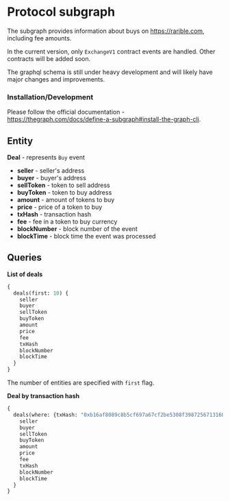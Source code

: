 # Protocol subgraph

The subgraph provides information about buys on https://rarible.com, including fee amounts.

In the current version, only `ExchangeV1` contract events are handled. Other contracts will be added soon.

The graphql schema is still under heavy development and will likely have major changes and improvements.

### Installation/Development

Please follow the official documentation - https://thegraph.com/docs/define-a-subgraph#install-the-graph-cli.

## Entity

**Deal** - represents `Buy` event
- **seller** - seller's address
- **buyer** - buyer's address
- **sellToken** - token to sell address
- **buyToken** - token to buy address
- **amount** - amount of tokens to buy
- **price** - price of a token to buy
- **txHash** - transaction hash
- **fee** - fee in a token to buy currency
- **blockNumber** - block number of the event
- **blockTime** - block time the event was processed

## Queries

**List of deals**
```GraphQL
{
  deals(first: 10) {
    seller
    buyer
    sellToken
    buyToken
    amount
    price
    fee
    txHash
    blockNumber
    blockTime
  }
}
```
The number of entities are specified with `first` flag.

**Deal by transaction hash**
```GraphQL
{
  deals(where: {txHash: "0xb16af8089c8b5cf697a67cf2be5308f3987256713168bd57400892740d99b361"}) {
    seller
    buyer
    sellToken
    buyToken
    amount
    price
    fee
    txHash
    blockNumber
    blockTime
  }
}
```

